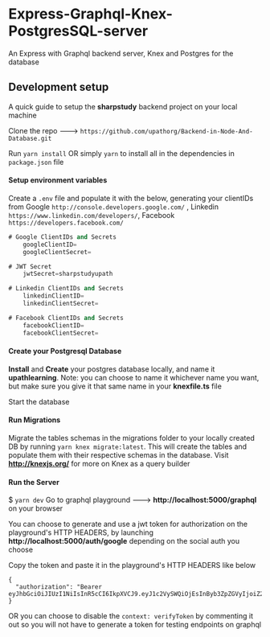 # Express-Graphql-Knex-PostgresSQL-server
An Express with Graphql backend server, Knex and Postgres for the database

## Development setup
A quick guide to setup the **sharpstudy** backend project on your local machine

Clone the repo ---> ```https://github.com/upathorg/Backend-in-Node-And-Database.git```

Run ```yarn install``` OR simply ```yarn``` to install all in the dependencies in ```package.json``` file

#### Setup environment variables
Create a ```.env``` file and populate it with the below, generating your clientIDs from Google ```http://console.developers.google.com/``` , Linkedin ```https://www.linkedin.com/developers/```, Facebook ```https://developers.facebook.com/```
``` as the case may be. Note: We use **Passport.js** for our simple authentication
# Google ClientIDs and Secrets
    googleClientID=
    googleClientSecret=

# JWT Secret
    jwtSecret=sharpstudyupath

# Linkedin ClientIDs and Secrets
    linkedinClientID=
    linkedinClientSecret=

# Facebook ClientIDs and Secrets
    facebookClientID=
    facebookClientSecret=
```

#### Create your Postgresql Database
**Install** and **Create** your postgres database locally, and name it **upathlearning**. Note: you can choose to name it whichever name you want, but make sure you give it that same name in your **knexfile.ts** file

Start the database

#### Run Migrations
Migrate the tables schemas in the migrations folder to your locally created DB by running ```yarn knex migrate:latest```. This will create the tables and populate them with their respective schemas in the database. Visit **http://knexjs.org/** for more on Knex as a query builder

#### Run the Server
$ ```yarn dev```
Go to graphql playground ---> **http://localhost:5000/graphql** on your browser

You can choose to generate and use a jwt token for authorization on the playground's HTTP HEADERS, by launching **http://localhost:5000/auth/google** depending on the social auth you choose

Copy the token and paste it in the playground's HTTP HEADERS like below

```
{
  "authorization": "Bearer eyJhbGciOiJIUzI1NiIsInR5cCI6IkpXVCJ9.eyJ1c2VySWQiOjEsInByb3ZpZGVyIjoiZ29vZ2xlIiwicHJvdmlkZXJJZCI6IjE"
}
```

OR you can choose to disable the ```context: verifyToken``` by commenting it out so you will not have to generate a token for testing endpoints on graphql

